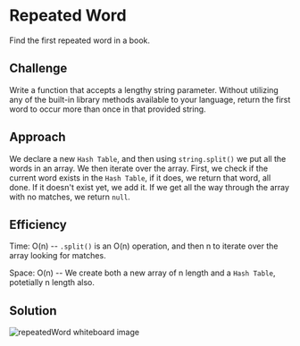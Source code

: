 # Repeated Word
Find the first repeated word in a book.

## Challenge
Write a function that accepts a lengthy string parameter. Without utilizing any of the built-in library methods available to your language, return the first word to occur more than once in that provided string.

## Approach  
We declare a new `Hash Table`, and then using `string.split()` we put all the words in an array.  We then iterate over the array. First, we check if the current word exists in the `Hash Table`, if it does, we return that word, all done.  If it doesn't exist yet, we add it.  If we get all the way through the array with no matches, we return `null`.

## Efficiency
Time: O(n) -- `.split()` is an O(n) operation, and then n to iterate over the array looking for matches. 

Space: O(n) -- We create both a new array of n length and a `Hash Table`, potetially n length also.  

## Solution
![repeatedWord whiteboard image](https:// "repeatedWord White Board")
